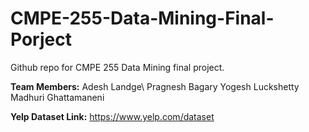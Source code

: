 # CMPE-255-Data-Mining-Final-Porject

Github repo for CMPE 255 Data Mining final project.

**Team Members:**
Adesh Landge\ 
Pragnesh Bagary
Yogesh Luckshetty
Madhuri Ghattamaneni

**Yelp Dataset Link:**
https://www.yelp.com/dataset
